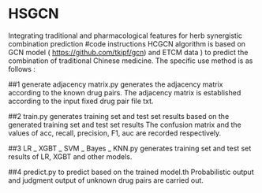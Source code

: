 # HSGCN
Integrating traditional and pharmacological features for herb synergistic combination prediction
#code instructions HCGCN algorithm is based on GCN model ( https://github.com/tkipf/gcn) and ETCM data ) to predict the combination of traditional Chinese medicine. The specific use method is as follows :

##1 generate adjacency matrix.py generates the adjacency matrix according to the known drug pairs. The adjacency matrix is established according to the input fixed drug pair file txt.

##2 train.py generates training set and test set results based on the generated training set and test set results The confusion matrix and the values of acc, recall, precision, F1, auc are recorded respectively.

##3 LR _ XGBT _ SVM _ Bayes _ KNN.py generates training set and test set results of LR, XGBT and other models.

##4 predict.py to predict based on the trained model.th Probabilistic output and judgment output of unknown drug pairs are carried out.
